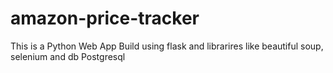 # amazon-price-tracker
This is a Python Web App Build using flask and librarires like beautiful soup, selenium and db Postgresql
